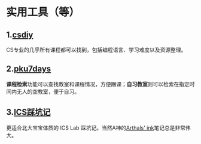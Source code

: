 # 实用工具（等）

## 1.[csdiy](https://csdiy.wiki/)

CS专业的几乎所有课程都可以找到，包括编程语言、学习难度以及资源整理。

## 2.[pku7days](https://pku7day.com/)

**课程检索**功能可以查找教室和课程情况，方便蹭课；**自习教室**则可以检索在指定时间内无人的空教室，便于自习。

## 3.[ICS踩坑记](https://arthals.ink/tags/ics)

更适合北大宝宝体质的 ICS Lab 踩坑记。当然A神的[Arthals' ink](https://arthals.ink/)笔记总是非常伟大。
